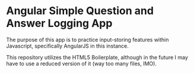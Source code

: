 # Angular Simple Question and Answer Logging App


The purpose of this app is to practice input-storing features within Javascript, specifically AngularJS in this instance.

This repository utilizes the HTML5 Boilerplate, although in the future I may have to use a reduced version of it (way too many files, IMO).